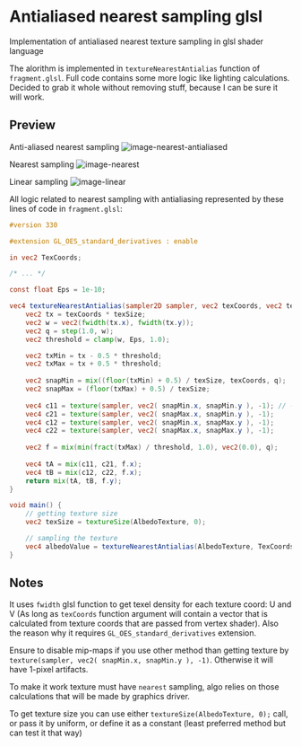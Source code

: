 # Antialiased nearest sampling glsl

Implementation of antialiased nearest texture sampling in glsl shader language

The alorithm is implemented in `textureNearestAntialias` function of `fragment.glsl`. Full code contains some more logic like lighting calculations. Decided to grab it whole without removing stuff, because I can be sure it will work.

## Preview

Anti-aliased nearest sampling
![image-nearest-antialiased](https://github.com/NesCafe62/antialiased-nearest-sampling-glsl/assets/1944556/e9bb8042-698d-4fcb-9d7f-387ea527309d)

Nearest sampling
![image-nearest](https://github.com/NesCafe62/antialiased-nearest-sampling-glsl/assets/1944556/a752c030-5667-44ec-bf65-a35c34f7d7c8)

Linear sampling
![image-linear](https://github.com/NesCafe62/antialiased-nearest-sampling-glsl/assets/1944556/9e2d6663-37b7-42fd-94e4-986127d125e6)


 All logic related to nearest sampling with antialiasing represented by these lines of code in `fragment.glsl`:
```glsl
#version 330

#extension GL_OES_standard_derivatives : enable

in vec2 TexCoords;

/* ... */

const float Eps = 1e-10;

vec4 textureNearestAntialias(sampler2D sampler, vec2 texCoords, vec2 texSize) {
	vec2 tx = texCoords * texSize;
	vec2 w = vec2(fwidth(tx.x), fwidth(tx.y));
	vec2 q = step(1.0, w);
	vec2 threshold = clamp(w, Eps, 1.0);

	vec2 txMin = tx - 0.5 * threshold;
	vec2 txMax = tx + 0.5 * threshold;
	
	vec2 snapMin = mix((floor(txMin) + 0.5) / texSize, texCoords, q);
	vec2 snapMax = (floor(txMax) + 0.5) / texSize;
	
	vec4 c11 = texture(sampler, vec2( snapMin.x, snapMin.y ), -1); // -1 means don't use mip-maps (seems like)
	vec4 c21 = texture(sampler, vec2( snapMax.x, snapMin.y ), -1);
	vec4 c12 = texture(sampler, vec2( snapMin.x, snapMax.y ), -1);
	vec4 c22 = texture(sampler, vec2( snapMax.x, snapMax.y ), -1);
	
	vec2 f = mix(min(fract(txMax) / threshold, 1.0), vec2(0.0), q);
	
	vec4 tA = mix(c11, c21, f.x);
	vec4 tB = mix(c12, c22, f.x);
	return mix(tA, tB, f.y);
}

void main() {
	// getting texture size
	vec2 texSize = textureSize(AlbedoTexture, 0);

	// sampling the texture
	vec4 albedoValue = textureNearestAntialias(AlbedoTexture, TexCoords, texSize);
}
```

## Notes
It uses `fwidth` glsl function to get texel density for each texture coord: U and V (As long as `texCoords` function argument will contain a vector that is calculated from texture coords that are passed from vertex shader). Also the reason why it requires `GL_OES_standard_derivatives` extension.

Ensure to disable mip-maps if you use other method than getting texture by `texture(sampler, vec2( snapMin.x, snapMin.y ), -1)`. Otherwise it will have 1-pixel artifacts.

To make it work texture must have `nearest` sampling, algo relies on those calculations that will be made by graphics driver.

To get texture size you can use either `textureSize(AlbedoTexture, 0);` call, or pass it by uniform, or define it as a constant (least preferred method but can test it that way)
